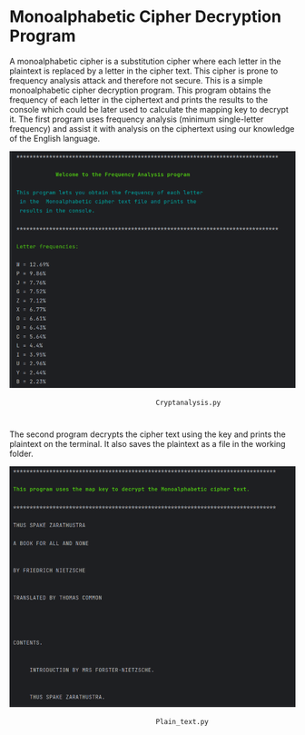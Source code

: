 
# Monoalphabetic Cipher Decryption Program

A monoalphabetic cipher is a substitution cipher where each letter in the plaintext is replaced by a letter in the cipher text. This cipher is prone to frequency analysis attack and therefore not secure. 
This is a simple monoalphabetic cipher decryption program. This program obtains the frequency of each letter in the ciphertext and prints the results to the console which could be later used to calculate the mapping key to decrypt it.
The first program uses frequency analysis (minimum single-letter frequency) and assist it with analysis on the ciphertext using our knowledge of the English language.







![App Screenshot](https://github.com/Aleem20/Monoalphabetic-decryption-program/blob/master/.idea/inspectionProfiles/2.PNG)

                                        Cryptanalysis.py
#
The second program decrypts the cipher text using the key and prints the plaintext on the terminal. It also saves the plaintext as a file in the working folder. 

![App Screenshot](https://github.com/Aleem20/Monoalphabetic-decryption-program/blob/master/.idea/inspectionProfiles/1.PNG)
 
                                        Plain_text.py